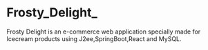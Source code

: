 # Frosty_Delight_
Frosty Delight is an e-commerce web application specially made for Icecream products using J2ee,SpringBoot,React and MySQL.
